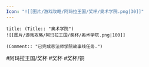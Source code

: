 ```yaml
---
Icon: "![[图片/游戏攻略/阿玛拉王国/奖杯/奥术学院.png|30]]"
---
```

```ad-common-bronze-trophy
title: (Title:: "奥术学院")
![[图片/游戏攻略/阿玛拉王国/奖杯/奥术学院.png|100]]

(Comment:: "已完成悲法师学院故事线任务.")
```

#阿玛拉王国/奖杯 #奖杯 #奖杯/铜
